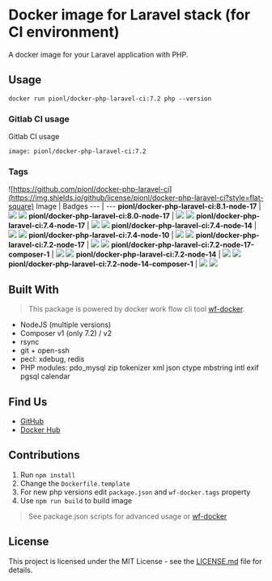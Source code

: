 # Docker image for Laravel stack (for CI environment)

A docker image for your Laravel application with PHP.


## Usage
```
docker run pionl/docker-php-laravel-ci:7.2 php --version
```

### Gitlab CI usage

Gitlab CI usage

```shell
image: pionl/docker-php-laravel-ci:7.2
```

### Tags

![https://github.com/pionl/docker-php-laravel-ci](https://img.shields.io/github/license/pionl/docker-php-laravel-ci?style=flat-square)
Image | Badges
 --- | ---
**pionl/docker-php-laravel-ci:8.1-node-17** | ![](https://img.shields.io/microbadger/layers/pionl/docker-php-laravel-ci:8.1-node-17?style=flat-square) ![](https://img.shields.io/microbadger/image-size/pionl/docker-php-laravel-ci:8.1-node-17?style=flat-square)
**pionl/docker-php-laravel-ci:8.0-node-17** | ![](https://img.shields.io/microbadger/layers/pionl/docker-php-laravel-ci:8.0-node-17?style=flat-square) ![](https://img.shields.io/microbadger/image-size/pionl/docker-php-laravel-ci:8.0-node-17?style=flat-square)
**pionl/docker-php-laravel-ci:7.4-node-17** | ![](https://img.shields.io/microbadger/layers/pionl/docker-php-laravel-ci:7.4-node-17?style=flat-square) ![](https://img.shields.io/microbadger/image-size/pionl/docker-php-laravel-ci:7.4-node-17?style=flat-square)
**pionl/docker-php-laravel-ci:7.4-node-14** | ![](https://img.shields.io/microbadger/layers/pionl/docker-php-laravel-ci:7.4-node-14?style=flat-square) ![](https://img.shields.io/microbadger/image-size/pionl/docker-php-laravel-ci:7.4-node-14?style=flat-square)
**pionl/docker-php-laravel-ci:7.4-node-10** | ![](https://img.shields.io/microbadger/layers/pionl/docker-php-laravel-ci:7.4-node-10?style=flat-square) ![](https://img.shields.io/microbadger/image-size/pionl/docker-php-laravel-ci:7.4-node-10?style=flat-square)
**pionl/docker-php-laravel-ci:7.2-node-17** | ![](https://img.shields.io/microbadger/layers/pionl/docker-php-laravel-ci:7.2-node-17?style=flat-square) ![](https://img.shields.io/microbadger/image-size/pionl/docker-php-laravel-ci:7.2-node-17?style=flat-square)
**pionl/docker-php-laravel-ci:7.2-node-17-composer-1** | ![](https://img.shields.io/microbadger/layers/pionl/docker-php-laravel-ci:7.2-node-17-composer-1?style=flat-square) ![](https://img.shields.io/microbadger/image-size/pionl/docker-php-laravel-ci:7.2-node-17-composer-1?style=flat-square)
**pionl/docker-php-laravel-ci:7.2-node-14** | ![](https://img.shields.io/microbadger/layers/pionl/docker-php-laravel-ci:7.2-node-14?style=flat-square) ![](https://img.shields.io/microbadger/image-size/pionl/docker-php-laravel-ci:7.2-node-14?style=flat-square)
**pionl/docker-php-laravel-ci:7.2-node-14-composer-1** | ![](https://img.shields.io/microbadger/layers/pionl/docker-php-laravel-ci:7.2-node-14-composer-1?style=flat-square) ![](https://img.shields.io/microbadger/image-size/pionl/docker-php-laravel-ci:7.2-node-14-composer-1?style=flat-square)


## Built With

> This package is powered by docker work flow cli tool [wf-docker](https://github.com/wrk-flow/wf-docker).

* NodeJS (multiple versions)
* Composer v1 (only 7.2) / v2
* rsync
* git + open-ssh
* pecl: xdebug, redis
* PHP modules: pdo_mysql zip tokenizer xml json ctype mbstring intl exif pgsql calendar

## Find Us

* [GitHub](https://github.com/pionl/docker-php-laravel-ci)
* [Docker Hub](https://cloud.docker.com/repository/docker/pionl/docker-php-laravel-ci)

## Contributions

1. Run `npm install`
2. Change the `Dockerfile.template`
3. For new php versions edit `package.json` and `wf-docker.tags` property
4. Use `npm run build` to build image

> See package.json scripts for advanced usage or [wf-docker](https://github.com/wrk-flow/wf-docker)

## License

This project is licensed under the MIT License - see the [LICENSE.md](LICENSE.md) file for details.
